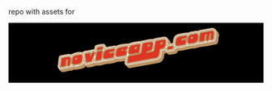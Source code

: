 repo with assets for

[![noviceapp-com-assets](https://github.com/noviceapp-com/_noviceapp-com-assets/blob/master/default/noviceapp.comFbAppPageAssets_facebook-page-cover-photo-851x315.jpg)](http://noviceapp.com/)
